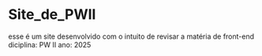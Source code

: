 # Site_de_PWII
 esse é um site desenvolvido com o intuito de revisar a matéria de front-end
 diciplina: PW II
 ano: 2025

